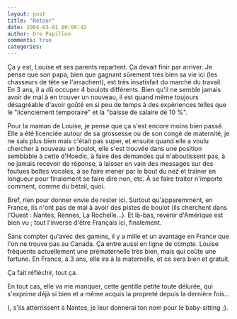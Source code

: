 ```yaml
---
layout: post
title: "Retour"
date: 2004-03-01 00:08:42
author: Dre Papillon
comments: true
categories: 
---
```



Ça y est, Louise et ses parents repartent.  Ça devait finir par arriver.  Je pense que son papa, bien que gagnant sûrement très bien sa  vie ici (les chasseurs de tête se l'arrachent), est très insatisfait du marché du travail.  En 3 ans, il a dû occuper 4 boulots différents.  Bien qu'il ne semble jamais avoir de mal à en trouver un nouveau, il est quand même toujours désagréable d'avoir goûté en si peu de temps à des expériences telles que le "licenciement temporaire" et la "baisse de salaire de 10 %".

Pour la maman de Louise, je pense que ça s'est encore moins bien passé.  Elle a été licenciée autour de sa grossesse ou de son congé de maternité, je ne sais plus bien mais c'était pas super, et ensuite quand elle a voulu chercher à nouveau un boulot, elle s'est trouvée dans une position semblable à cette d'Hoedic, à faire des demandes qui n'aboutissent pas, à ne jamais recevoir de réponse, à laisser en vain des messages sur des foutues boîtes vocales, à se faire mener par le bout du nez et traîner en longueur pour finalement se faire dire non, etc.  À se faire traiter n'importe comment, comme du bétail, quoi.

Bref, rien pour donner envie de rester ici.  Surtout qu'apparemment, en France, ils n'ont pas de mal à avoir des pistes de boulot (ils cherchent dans l'Ouest : Nantes, Rennes, La Rochelle...).  Et là-bas, revenir d'Amérique est bien vu ; tout l'inverse d'être Français ici, finalement.

Sans compter qu'avec des gamins, il y a mille et un avantage en France que l'on ne trouve pas au Canada.  Ça entre aussi en ligne de compte.  Louise fréquente actuellement une prématernelle très bien, mais qui coûte une fortune.  En France, à 3 ans, elle ira à la maternelle, et ce sera bien et gratuit.

Ça fait réfléchir, tout ça.

En tout cas, elle va me manquer, cette gentille petite toute délurée, qui s'exprime déjà si bien et a même acquis la propreté depuis la dernière fois...  

(, s'ils atterrissent à Nantes, je leur donnerai ton nom pour le baby-sitting ;).